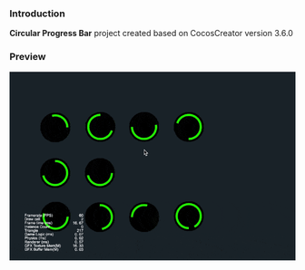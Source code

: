 ### Introduction
**Circular Progress Bar** project created based on CocosCreator version 3.6.0 

### Preview
![image](../../../gif/202203/2022030563.gif)
